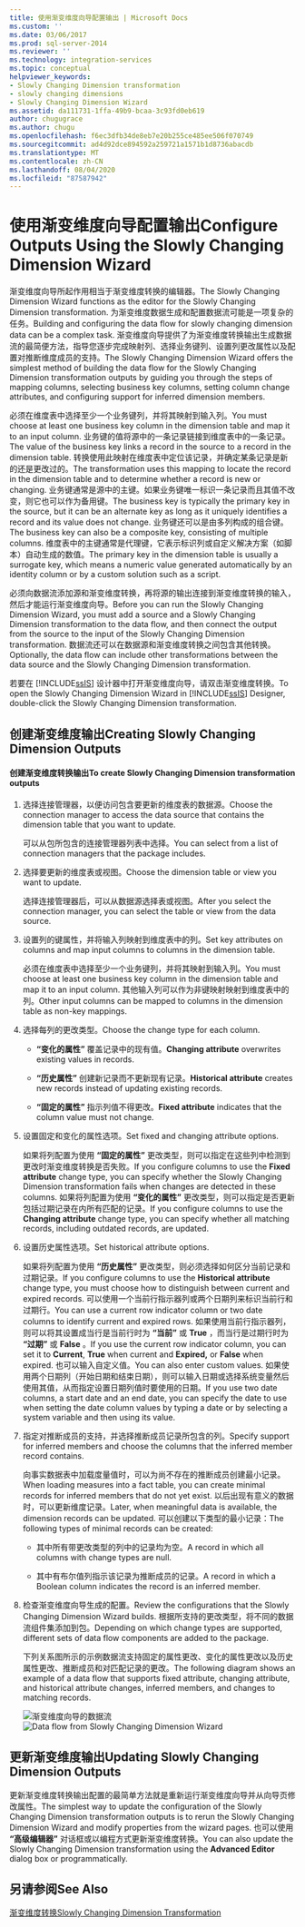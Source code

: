 ```yaml
---
title: 使用渐变维度向导配置输出 | Microsoft Docs
ms.custom: ''
ms.date: 03/06/2017
ms.prod: sql-server-2014
ms.reviewer: ''
ms.technology: integration-services
ms.topic: conceptual
helpviewer_keywords:
- Slowly Changing Dimension transformation
- slowly changing dimensions
- Slowly Changing Dimension Wizard
ms.assetid: da111731-1ffa-49b9-bcaa-3c93fd0eb619
author: chugugrace
ms.author: chugu
ms.openlocfilehash: f6ec3dfb34de8eb7e20b255ce485ee506f070749
ms.sourcegitcommit: ad4d92dce894592a259721a1571b1d8736abacdb
ms.translationtype: MT
ms.contentlocale: zh-CN
ms.lasthandoff: 08/04/2020
ms.locfileid: "87587942"
---
```

# <a name="configure-outputs-using-the-slowly-changing-dimension-wizard"></a><span data-ttu-id="e73a0-102">使用渐变维度向导配置输出</span><span class="sxs-lookup"><span data-stu-id="e73a0-102">Configure Outputs Using the Slowly Changing Dimension Wizard</span></span>
  <span data-ttu-id="e73a0-103">渐变维度向导所起作用相当于渐变维度转换的编辑器。</span><span class="sxs-lookup"><span data-stu-id="e73a0-103">The Slowly Changing Dimension Wizard functions as the editor for the Slowly Changing Dimension transformation.</span></span> <span data-ttu-id="e73a0-104">为渐变维度数据生成和配置数据流可能是一项复杂的任务。</span><span class="sxs-lookup"><span data-stu-id="e73a0-104">Building and configuring the data flow for slowly changing dimension data can be a complex task.</span></span> <span data-ttu-id="e73a0-105">渐变维度向导提供了为渐变维度转换输出生成数据流的最简便方法，指导您逐步完成映射列、选择业务键列、设置列更改属性以及配置对推断维度成员的支持。</span><span class="sxs-lookup"><span data-stu-id="e73a0-105">The Slowly Changing Dimension Wizard offers the simplest method of building the data flow for the Slowly Changing Dimension transformation outputs by guiding you through the steps of mapping columns, selecting business key columns, setting column change attributes, and configuring support for inferred dimension members.</span></span>

 <span data-ttu-id="e73a0-106">必须在维度表中选择至少一个业务键列，并将其映射到输入列。</span><span class="sxs-lookup"><span data-stu-id="e73a0-106">You must choose at least one business key column in the dimension table and map it to an input column.</span></span> <span data-ttu-id="e73a0-107">业务键的值将源中的一条记录链接到维度表中的一条记录。</span><span class="sxs-lookup"><span data-stu-id="e73a0-107">The value of the business key links a record in the source to a record in the dimension table.</span></span> <span data-ttu-id="e73a0-108">转换使用此映射在维度表中定位该记录，并确定某条记录是新的还是更改过的。</span><span class="sxs-lookup"><span data-stu-id="e73a0-108">The transformation uses this mapping to locate the record in the dimension table and to determine whether a record is new or changing.</span></span> <span data-ttu-id="e73a0-109">业务键通常是源中的主键。如果业务键唯一标识一条记录而且其值不改变，则它也可以作为备用键。</span><span class="sxs-lookup"><span data-stu-id="e73a0-109">The business key is typically the primary key in the source, but it can be an alternate key as long as it uniquely identifies a record and its value does not change.</span></span> <span data-ttu-id="e73a0-110">业务键还可以是由多列构成的组合键。</span><span class="sxs-lookup"><span data-stu-id="e73a0-110">The business key can also be a composite key, consisting of multiple columns.</span></span> <span data-ttu-id="e73a0-111">维度表中的主键通常是代理键，它表示标识列或自定义解决方案（如脚本）自动生成的数值。</span><span class="sxs-lookup"><span data-stu-id="e73a0-111">The primary key in the dimension table is usually a surrogate key, which means a numeric value generated automatically by an identity column or by a custom solution such as a script.</span></span>

 <span data-ttu-id="e73a0-112">必须向数据流添加源和渐变维度转换，再将源的输出连接到渐变维度转换的输入，然后才能运行渐变维度向导。</span><span class="sxs-lookup"><span data-stu-id="e73a0-112">Before you can run the Slowly Changing Dimension Wizard, you must add a source and a Slowly Changing Dimension transformation to the data flow, and then connect the output from the source to the input of the Slowly Changing Dimension transformation.</span></span> <span data-ttu-id="e73a0-113">数据流还可以在数据源和渐变维度转换之间包含其他转换。</span><span class="sxs-lookup"><span data-stu-id="e73a0-113">Optionally, the data flow can include other transformations between the data source and the Slowly Changing Dimension transformation.</span></span>

 <span data-ttu-id="e73a0-114">若要在 [!INCLUDE[ssIS](../../../includes/ssis-md.md)] 设计器中打开渐变维度向导，请双击渐变维度转换。</span><span class="sxs-lookup"><span data-stu-id="e73a0-114">To open the Slowly Changing Dimension Wizard in [!INCLUDE[ssIS](../../../includes/ssis-md.md)] Designer, double-click the Slowly Changing Dimension transformation.</span></span>

## <a name="creating-slowly-changing-dimension-outputs"></a><span data-ttu-id="e73a0-115">创建渐变维度输出</span><span class="sxs-lookup"><span data-stu-id="e73a0-115">Creating Slowly Changing Dimension Outputs</span></span>

#### <a name="to-create-slowly-changing-dimension-transformation-outputs"></a><span data-ttu-id="e73a0-116">创建渐变维度转换输出</span><span class="sxs-lookup"><span data-stu-id="e73a0-116">To create Slowly Changing Dimension transformation outputs</span></span>

1.  <span data-ttu-id="e73a0-117">选择连接管理器，以便访问包含要更新的维度表的数据源。</span><span class="sxs-lookup"><span data-stu-id="e73a0-117">Choose the connection manager to access the data source that contains the dimension table that you want to update.</span></span>

     <span data-ttu-id="e73a0-118">可以从包所包含的连接管理器列表中选择。</span><span class="sxs-lookup"><span data-stu-id="e73a0-118">You can select from a list of connection managers that the package includes.</span></span>

2.  <span data-ttu-id="e73a0-119">选择要更新的维度表或视图。</span><span class="sxs-lookup"><span data-stu-id="e73a0-119">Choose the dimension table or view you want to update.</span></span>

     <span data-ttu-id="e73a0-120">选择连接管理器后，可以从数据源选择表或视图。</span><span class="sxs-lookup"><span data-stu-id="e73a0-120">After you select the connection manager, you can select the table or view from the data source.</span></span>

3.  <span data-ttu-id="e73a0-121">设置列的键属性，并将输入列映射到维度表中的列。</span><span class="sxs-lookup"><span data-stu-id="e73a0-121">Set key attributes on columns and map input columns to columns in the dimension table.</span></span>

     <span data-ttu-id="e73a0-122">必须在维度表中选择至少一个业务键列，并将其映射到输入列。</span><span class="sxs-lookup"><span data-stu-id="e73a0-122">You must choose at least one business key column in the dimension table and map it to an input column.</span></span> <span data-ttu-id="e73a0-123">其他输入列可以作为非键映射映射到维度表中的列。</span><span class="sxs-lookup"><span data-stu-id="e73a0-123">Other input columns can be mapped to columns in the dimension table as non-key mappings.</span></span>

4.  <span data-ttu-id="e73a0-124">选择每列的更改类型。</span><span class="sxs-lookup"><span data-stu-id="e73a0-124">Choose the change type for each column.</span></span>

    -   <span data-ttu-id="e73a0-125">**“变化的属性”** 覆盖记录中的现有值。</span><span class="sxs-lookup"><span data-stu-id="e73a0-125">**Changing attribute** overwrites existing values in records.</span></span>

    -   <span data-ttu-id="e73a0-126">**“历史属性”** 创建新记录而不更新现有记录。</span><span class="sxs-lookup"><span data-stu-id="e73a0-126">**Historical attribute** creates new records instead of updating existing records.</span></span>

    -   <span data-ttu-id="e73a0-127">**“固定的属性”** 指示列值不得更改。</span><span class="sxs-lookup"><span data-stu-id="e73a0-127">**Fixed attribute** indicates that the column value must not change.</span></span>

5.  <span data-ttu-id="e73a0-128">设置固定和变化的属性选项。</span><span class="sxs-lookup"><span data-stu-id="e73a0-128">Set fixed and changing attribute options.</span></span>

     <span data-ttu-id="e73a0-129">如果将列配置为使用 **“固定的属性”** 更改类型，则可以指定在这些列中检测到更改时渐变维度转换是否失败。</span><span class="sxs-lookup"><span data-stu-id="e73a0-129">If you configure columns to use the **Fixed attribute** change type, you can specify whether the Slowly Changing Dimension transformation fails when changes are detected in these columns.</span></span> <span data-ttu-id="e73a0-130">如果将列配置为使用 **“变化的属性”** 更改类型，则可以指定是否更新包括过期记录在内所有匹配的记录。</span><span class="sxs-lookup"><span data-stu-id="e73a0-130">If you configure columns to use the **Changing attribute** change type, you can specify whether all matching records, including outdated records, are updated.</span></span>

6.  <span data-ttu-id="e73a0-131">设置历史属性选项。</span><span class="sxs-lookup"><span data-stu-id="e73a0-131">Set historical attribute options.</span></span>

     <span data-ttu-id="e73a0-132">如果将列配置为使用 **“历史属性”** 更改类型，则必须选择如何区分当前记录和过期记录。</span><span class="sxs-lookup"><span data-stu-id="e73a0-132">If you configure columns to use the **Historical attribute** change type, you must choose how to distinguish between current and expired records.</span></span> <span data-ttu-id="e73a0-133">可以使用一个当前行指示器列或两个日期列来标识当前行和过期行。</span><span class="sxs-lookup"><span data-stu-id="e73a0-133">You can use a current row indicator column or two date columns to identify current and expired rows.</span></span> <span data-ttu-id="e73a0-134">如果使用当前行指示器列，则可以将其设置成当行是当前行时为 **“当前”** 或 **True** ，而当行是过期行时为 **“过期”** 或 **False** 。</span><span class="sxs-lookup"><span data-stu-id="e73a0-134">If you use the current row indicator column, you can set it to **Current**, **True** when current and **Expired,** or **False** when expired.</span></span> <span data-ttu-id="e73a0-135">也可以输入自定义值。</span><span class="sxs-lookup"><span data-stu-id="e73a0-135">You can also enter custom values.</span></span> <span data-ttu-id="e73a0-136">如果使用两个日期列（开始日期和结束日期），则可以输入日期或选择系统变量然后使用其值，从而指定设置日期列值时要使用的日期。</span><span class="sxs-lookup"><span data-stu-id="e73a0-136">If you use two date columns, a start date and an end date, you can specify the date to use when setting the date column values by typing a date or by selecting a system variable and then using its value.</span></span>

7.  <span data-ttu-id="e73a0-137">指定对推断成员的支持，并选择推断成员记录所包含的列。</span><span class="sxs-lookup"><span data-stu-id="e73a0-137">Specify support for inferred members and choose the columns that the inferred member record contains.</span></span>

     <span data-ttu-id="e73a0-138">向事实数据表中加载度量值时，可以为尚不存在的推断成员创建最小记录。</span><span class="sxs-lookup"><span data-stu-id="e73a0-138">When loading measures into a fact table, you can create minimal records for inferred members that do not yet exist.</span></span> <span data-ttu-id="e73a0-139">以后出现有意义的数据时，可以更新维度记录。</span><span class="sxs-lookup"><span data-stu-id="e73a0-139">Later, when meaningful data is available, the dimension records can be updated.</span></span> <span data-ttu-id="e73a0-140">可以创建以下类型的最小记录：</span><span class="sxs-lookup"><span data-stu-id="e73a0-140">The following types of minimal records can be created:</span></span>

    -   <span data-ttu-id="e73a0-141">其中所有带更改类型的列中的记录均为空。</span><span class="sxs-lookup"><span data-stu-id="e73a0-141">A record in which all columns with change types are null.</span></span>

    -   <span data-ttu-id="e73a0-142">其中有布尔值列指示该记录为推断成员的记录。</span><span class="sxs-lookup"><span data-stu-id="e73a0-142">A record in which a Boolean column indicates the record is an inferred member.</span></span>

8.  <span data-ttu-id="e73a0-143">检查渐变维度向导生成的配置。</span><span class="sxs-lookup"><span data-stu-id="e73a0-143">Review the configurations that the Slowly Changing Dimension Wizard builds.</span></span> <span data-ttu-id="e73a0-144">根据所支持的更改类型，将不同的数据流组件集添加到包。</span><span class="sxs-lookup"><span data-stu-id="e73a0-144">Depending on which change types are supported, different sets of data flow components are added to the package.</span></span>

     <span data-ttu-id="e73a0-145">下列关系图所示的示例数据流支持固定的属性更改、变化的属性更改以及历史属性更改、推断成员和对匹配记录的更改。</span><span class="sxs-lookup"><span data-stu-id="e73a0-145">The following diagram shows an example of a data flow that supports fixed attribute, changing attribute, and historical attribute changes, inferred members, and changes to matching records.</span></span>

     <span data-ttu-id="e73a0-146">![渐变维度向导的数据流](../../media/dimensionwizard.gif "渐变维度向导的数据流")</span><span class="sxs-lookup"><span data-stu-id="e73a0-146">![Data flow from Slowly Changing Dimension Wizard](../../media/dimensionwizard.gif "Data flow from Slowly Changing Dimension Wizard")</span></span>

## <a name="updating-slowly-changing-dimension-outputs"></a><span data-ttu-id="e73a0-147">更新渐变维度输出</span><span class="sxs-lookup"><span data-stu-id="e73a0-147">Updating Slowly Changing Dimension Outputs</span></span>
 <span data-ttu-id="e73a0-148">更新渐变维度转换输出配置的最简单方法就是重新运行渐变维度向导并从向导页修改属性。</span><span class="sxs-lookup"><span data-stu-id="e73a0-148">The simplest way to update the configuration of the Slowly Changing Dimension transformation outputs is to rerun the Slowly Changing Dimension Wizard and modify properties from the wizard pages.</span></span> <span data-ttu-id="e73a0-149">也可以使用 **“高级编辑器”** 对话框或以编程方式更新渐变维度转换。</span><span class="sxs-lookup"><span data-stu-id="e73a0-149">You can also update the Slowly Changing Dimension transformation using the **Advanced Editor** dialog box or programmatically.</span></span>

## <a name="see-also"></a><span data-ttu-id="e73a0-150">另请参阅</span><span class="sxs-lookup"><span data-stu-id="e73a0-150">See Also</span></span>
 [<span data-ttu-id="e73a0-151">渐变维度转换</span><span class="sxs-lookup"><span data-stu-id="e73a0-151">Slowly Changing Dimension Transformation</span></span>](slowly-changing-dimension-transformation.md)


